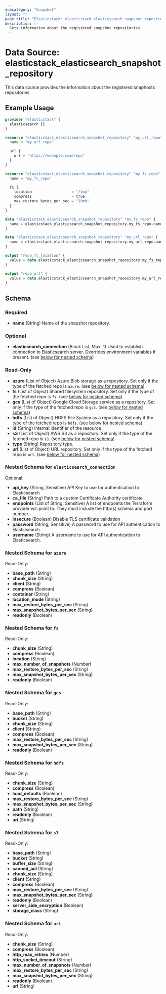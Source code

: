 ```yaml
---
subcategory: "Snapshot"
layout: ""
page_title: "Elasticstack: elasticstack_elasticsearch_snapshot_repository Data Source"
description: |-
  Gets information about the registered snapshot repositories.
---
```


# Data Source: elasticstack_elasticsearch_snapshot_repository

This data source provides the information about the registered snaphosts repositories

## Example Usage

```terraform
provider "elasticstack" {
  elasticsearch {}
}

resource "elasticstack_elasticsearch_snapshot_repository" "my_url_repo" {
  name = "my_url_repo"

  url {
    url = "https://example.com/repo"
  }
}

resource "elasticstack_elasticsearch_snapshot_repository" "my_fs_repo" {
  name = "my_fs_repo"

  fs {
    location                  = "/tmp"
    compress                  = true
    max_restore_bytes_per_sec = "10mb"
  }
}

data "elasticstack_elasticsearch_snapshot_repository" "my_fs_repo" {
  name = elasticstack_elasticsearch_snapshot_repository.my_fs_repo.name
}

data "elasticstack_elasticsearch_snapshot_repository" "my_url_repo" {
  name = elasticstack_elasticsearch_snapshot_repository.my_url_repo.name
}

output "repo_fs_location" {
  value = data.elasticstack_elasticsearch_snapshot_repository.my_fs_repo.fs[0].location
}

output "repo_url" {
  value = data.elasticstack_elasticsearch_snapshot_repository.my_url_repo.url[0].url
}
```

<!-- schema generated by tfplugindocs -->
## Schema

### Required

- **name** (String) Name of the snapshot repository.

### Optional

- **elasticsearch_connection** (Block List, Max: 1) Used to establish connection to Elasticsearch server. Overrides environment variables if present. (see [below for nested schema](#nestedblock--elasticsearch_connection))

### Read-Only

- **azure** (List of Object) Azure Blob storage as a repository. Set only if the type of the fetched repo is `azure`. (see [below for nested schema](#nestedatt--azure))
- **fs** (List of Object) Shared filesystem repository. Set only if the type of the fetched repo is `fs`. (see [below for nested schema](#nestedatt--fs))
- **gcs** (List of Object) Google Cloud Storage service as a repository. Set only if the type of the fetched repo is `gcs`. (see [below for nested schema](#nestedatt--gcs))
- **hdfs** (List of Object) HDFS File System as a repository. Set only if the type of the fetched repo is `hdfs`. (see [below for nested schema](#nestedatt--hdfs))
- **id** (String) Internal identifier of the resource
- **s3** (List of Object) AWS S3 as a repository. Set only if the type of the fetched repo is `s3`. (see [below for nested schema](#nestedatt--s3))
- **type** (String) Repository type.
- **url** (List of Object) URL repository. Set only if the type of the fetched repo is `url`. (see [below for nested schema](#nestedatt--url))

<a id="nestedblock--elasticsearch_connection"></a>
### Nested Schema for `elasticsearch_connection`

Optional:

- **api_key** (String, Sensitive) API Key to use for authentication to Elasticsearch
- **ca_file** (String) Path to a custom Certificate Authority certificate
- **endpoints** (List of String, Sensitive) A list of endpoints the Terraform provider will point to. They must include the http(s) schema and port number.
- **insecure** (Boolean) Disable TLS certificate validation
- **password** (String, Sensitive) A password to use for API authentication to Elasticsearch.
- **username** (String) A username to use for API authentication to Elasticsearch.


<a id="nestedatt--azure"></a>
### Nested Schema for `azure`

Read-Only:

- **base_path** (String)
- **chunk_size** (String)
- **client** (String)
- **compress** (Boolean)
- **container** (String)
- **location_mode** (String)
- **max_restore_bytes_per_sec** (String)
- **max_snapshot_bytes_per_sec** (String)
- **readonly** (Boolean)


<a id="nestedatt--fs"></a>
### Nested Schema for `fs`

Read-Only:

- **chunk_size** (String)
- **compress** (Boolean)
- **location** (String)
- **max_number_of_snapshots** (Number)
- **max_restore_bytes_per_sec** (String)
- **max_snapshot_bytes_per_sec** (String)
- **readonly** (Boolean)


<a id="nestedatt--gcs"></a>
### Nested Schema for `gcs`

Read-Only:

- **base_path** (String)
- **bucket** (String)
- **chunk_size** (String)
- **client** (String)
- **compress** (Boolean)
- **max_restore_bytes_per_sec** (String)
- **max_snapshot_bytes_per_sec** (String)
- **readonly** (Boolean)


<a id="nestedatt--hdfs"></a>
### Nested Schema for `hdfs`

Read-Only:

- **chunk_size** (String)
- **compress** (Boolean)
- **load_defaults** (Boolean)
- **max_restore_bytes_per_sec** (String)
- **max_snapshot_bytes_per_sec** (String)
- **path** (String)
- **readonly** (Boolean)
- **uri** (String)


<a id="nestedatt--s3"></a>
### Nested Schema for `s3`

Read-Only:

- **base_path** (String)
- **bucket** (String)
- **buffer_size** (String)
- **canned_acl** (String)
- **chunk_size** (String)
- **client** (String)
- **compress** (Boolean)
- **max_restore_bytes_per_sec** (String)
- **max_snapshot_bytes_per_sec** (String)
- **readonly** (Boolean)
- **server_side_encryption** (Boolean)
- **storage_class** (String)


<a id="nestedatt--url"></a>
### Nested Schema for `url`

Read-Only:

- **chunk_size** (String)
- **compress** (Boolean)
- **http_max_retries** (Number)
- **http_socket_timeout** (String)
- **max_number_of_snapshots** (Number)
- **max_restore_bytes_per_sec** (String)
- **max_snapshot_bytes_per_sec** (String)
- **readonly** (Boolean)
- **url** (String)
